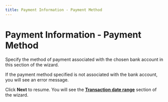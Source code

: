 ```yaml
---
title: Payment Information - Payment Method
---
```


# Payment Information - Payment Method


Specify the method of payment associated with the chosen bank account in this section of the wizard.


If the payment method specified is not associated with the bank account, you will see an error message.


Click **Next** to resume. You will see the [**Transaction date range**]({{site.prl_baseurl}}/misc/transaction_date_range.html) section of the wizard.
